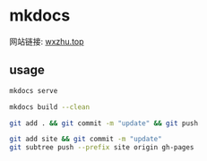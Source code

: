 # mkdocs

网站链接: [wxzhu.top](http://wxzhu.top)




## usage

<!-- ``` bash
pip install -r requirements.txt
``` -->

```bash
mkdocs serve

mkdocs build --clean

git add . && git commit -m "update" && git push

git add site && git commit -m "update"
git subtree push --prefix site origin gh-pages

```

<!-- ```bash
mkdocs build 
# --clean

mkdocs gh-deploy --clean
```

For full documentation visit [mkdocs.org](https://www.mkdocs.org).

## Commands

* `mkdocs new [dir-name]` - Create a new project.
* `mkdocs serve` - Start the live-reloading docs server.
* `mkdocs build` - Build the documentation site.
* `mkdocs -h` - Print help message and exit.

## Project layout

    mkdocs.yml    # The configuration file.
    docs/
        index.md  # The documentation homepage.
        ...       # Other markdown pages, images and other files. -->
